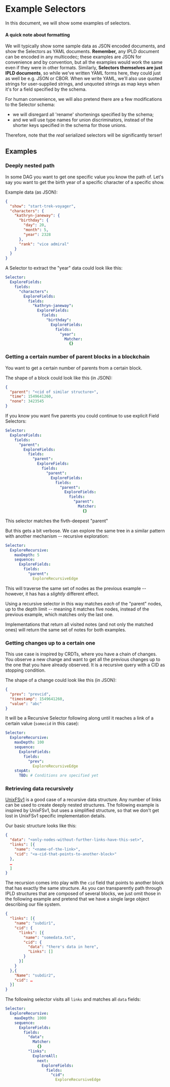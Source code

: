 Example Selectors
=================

In this document, we will show some examples of selectors.

#### A quick note about formatting

We will typically show some sample data as JSON encoded documents,
and show the Selectors as YAML documents.
**Remember,** any IPLD document can be encoded in any multicodec;
these examples are JSON for convenience and by convention, but all
the examples would work the same even if they were in other formats.
Similarly, **Selectors themselves are just IPLD documents**, so while
we've written YAML forms here, they could just as well be e.g. JSON or CBOR.
When we write YAML, we'll also use quoted strings for user-supplied strings,
and unquoted strings as map keys when it's for a field specified by the schema.

For human convenience, we will also pretend there are a few modifications
to the Selector schema:

- we will disregard all 'rename' shortenings specified by the schema;
- and we will use type names for union discriminators,
  instead of the shorter keys specified in the schema for those unions.

Therefore, note that the *real* serialized selectors will be significantly terser!


Examples
--------

### Deeply nested path

In some DAG you want to get one specific value you know the path of. Let's say you want to get the birth year of a specific character of a specific show.

Example data (as JSON):

```json
{
  "show": "start-trek-voyager",
  "characters": {
    "kathryn-janeway": {
      "birthday": {
        "day": 20,
        "month": 5,
        "year": 2328
      },
      "rank": "vice admiral"
    }
  }
}
```

A Selector to extract the "year" data could look like this:

```yaml
Selector:
  ExploreFields:
    fields:
      "characters":
        ExploreFields:
          fields:
            "kathryn-janeway":
              ExploreFields:
                fields:
                  "birthday":
                    ExploreFields:
                      fields:
                        "year":
                          Matcher:
                            {}
```


### Getting a certain number of parent blocks in a blockchain

You want to get a certain number of parents from a certain block.

The shape of a block could look like this (in JSON):

```json
{
  "parent": "<cid of similar structure>",
  "time": 1549641260,
  "none": 3423545
}
```

If you know you want five parents you could continue to use explicit Field Selectors:

```yaml
Selector:
  ExploreFields:
    fields:
      "parent":
        ExploreFields:
          fields:
            "parent":
              ExploreFields:
                fields:
                  "parent":
                    ExploreFields:
                      fields:
                        "parent":
                          ExploreFields:
                            fields:
                              "parent":
                                Matcher:
                                  {}
```

This selector matches the fivth-deepest "parent"

But this gets a bit verbose.  We can explore the same tree in a similar
pattern with another mechanism -- recursive exploration:

```yaml
Selector:
  ExploreRecursive:
    maxDepth: 5
    sequence:
      ExploreFields:
        fields:
          "parent":
            ExploreRecursiveEdge
```

This will traverse the same set of nodes as the previous example -- however,
it has has a *slightly* different effect.

Using a recursive selector in this way matches *each* of the "parent" nodes,
up to the depth limit -- meaning it matches five nodes, instead of the
previous example, which matches only the last one.

Implementations that return all visited notes (and not only the matched ones)
will return the same set of notes for both examples.


### Getting changes up to a certain one

This use case is inspired by CRDTs, where you have a chain of changes. You observe a new change and want to get all the previous changes up to the one that you have already observed. It is a recursive query with a CID as stopping condition.

The shape of a change could look like this (in JSON):

```json
{
  "prev": "prevcid",
  "timestamp": 1549641260,
  "value": "abc"
}
```

It will be a Recursive Selector following along until it reaches a link of a
certain value (`somecid` in this case):

```yaml
Selector:
  ExploreRecursive:
    maxDepth: 100
    sequence:
      ExploreFields:
        fields:
          "prev":
            ExploreRecursiveEdge
    stopAt:
      TBD: # Conditions are specified yet
```


### Retrieving data recursively

[UnixFSv1] is a good case of a recursive data structure. Any number of links can be used to create deeply nested structures. The following example is inspired by UnixFSv1, but uses a simplified structure, so that we don't get lost in UnixFSv1 specific implementation details.

Our basic structure looks like this:

```json
{
  "data": "<only-nodes-without-further-links-have-this-set>",
  "links": [{
    "name": "<name-of-the-link>",
    "cid": "<a-cid-that-points-to-another-block>"
  },
  …
  ]
}
```

The recursion comes into play with the `cid` field that points to another block that has exactly the same structure. As you can transparently path through IPLD structures that are composed of several blocks, we just omit those in the following example and pretend that we have a single large object describing our file system.


```json
{
  "links": [{
    "name": "subdir1",
    "cid": {
      "links": [{
        "name": "somedata.txt",
        "cid": {
          "data": "there's data in here",
          "Links": []
        }
      }]
    }
  },{
    "Name": "subdir2",
    "cid": …
  }]
}

```

The following selector visits all `links` and matches all `data` fields:


```yaml
Selector:
  ExploreRecursive:
    maxDepth: 1000
    sequence:
      ExploreFields:
        fields:
          "data":
            Matcher:
              {}
          "links":
            ExploreAll:
              next:
                ExploreFields:
                  fields:
                    "cid":
                      ExploreRecursiveEdge
```

[UnixFSv1]: https://github.com/ipfs/specs/tree/master/unixfs
